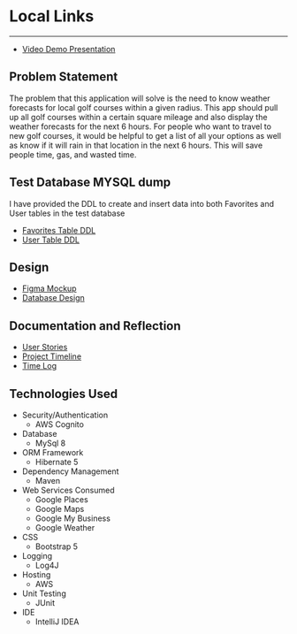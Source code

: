 # Local Links
--- ---

- [Video Demo Presentation](https://youtu.be/vwDCLfiN03U)
## Problem Statement
The problem that this application will solve is the need to know weather forecasts for local golf courses within a
given radius.  This app should pull up all golf courses within a certain square mileage and also display the weather
forecasts for the next 6 hours. For people who want to travel to new golf courses, it would be helpful to get a list
of all your options as well as know if it will rain in that location in the next 6 hours.  This will save people time,
gas, and wasted time.  

## Test Database MYSQL dump

I have provided the DDL to create and insert data into both Favorites and User tables in the test database

- [Favorites Table DDL](test_LocalLinks_favorites.sql)
- [User Table DDL](test_LocalLinks_user.sql)

## Design
- [Figma Mockup](https://www.figma.com/file/I1TPpRz8sZ3vOxRZ0Ss6iw/Local-Links?node-id=0%3A1)
- [Database Design](designDocuments/databaseDesign.md)

## Documentation and Reflection
- [User Stories](designDocuments/userStories.md)
- [Project Timeline](designDocuments/projectTimeline.md)
- [Time Log](designDocuments/timeLog.md)

## Technologies Used

* Security/Authentication
  * AWS Cognito
* Database
  * MySql 8
* ORM Framework
  * Hibernate 5
* Dependency Management
  * Maven
* Web Services Consumed
  * Google Places
  * Google Maps
  * Google My Business
  * Google Weather
* CSS
  * Bootstrap 5
* Logging
  * Log4J
* Hosting
  * AWS
* Unit Testing
  * JUnit
* IDE
  * IntelliJ IDEA